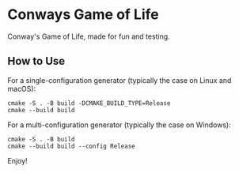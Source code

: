 # Conways Game of Life

Conway's Game of Life, made for fun and testing.

## How to Use

   For a single-configuration generator (typically the case on Linux and macOS):
    
    cmake -S . -B build -DCMAKE_BUILD_TYPE=Release
    cmake --build build
    

   For a multi-configuration generator (typically the case on Windows):
    
    cmake -S . -B build
    cmake --build build --config Release
    
Enjoy!
